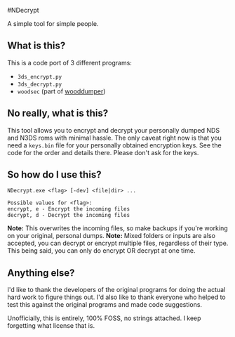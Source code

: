 #NDecrypt

A simple tool for simple people.

## What is this?

This is a code port of 3 different programs:

- `3ds_encrypt.py`
- `3ds_decrypt.py`
- `woodsec` (part of [wooddumper](https://github.com/TuxSH/wooddumper))

## No really, what is this?

This tool allows you to encrypt and decrypt your personally dumped NDS and N3DS roms with minimal hassle. The only caveat right now is that you need a `keys.bin` file for your personally obtained encryption keys. See the code for the order and details there. Please don't ask for the keys.

## So how do I use this?

	NDecrypt.exe <flag> [-dev] <file|dir> ...

	Possible values for <flag>:
	encrypt, e - Encrypt the incoming files
	decrypt, d - Decrypt the incoming files


**Note:** This overwrites the incoming files, so make backups if you're working on your original, personal dumps.
**Note:** Mixed folders or inputs are also accepted, you can decrypt or encrypt multiple files, regardless of their type. This being said, you can only do encrypt OR decrypt at one time.

## Anything else?

I'd like to thank the developers of the original programs for doing the actual hard work to figure things out. I'd also like to thank everyone who helped to test this against the original programs and made code suggestions.

Unofficially, this is entirely, 100% FOSS, no strings attached. I keep forgetting what license that is.